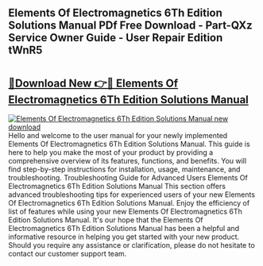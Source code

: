 ## Elements Of Electromagnetics 6Th Edition Solutions Manual PDf Free Download - Part-QXz Service Owner Guide - User Repair Edition tWnR5

# <h2><a href="http://bc72725.oget.top/?id=Elements+Of+Electromagnetics+6Th+Edition+Solutions+Manual">🔗Download New 👉🔴 Elements Of Electromagnetics 6Th Edition Solutions Manual</a></h2>

[![Elements Of Electromagnetics 6Th Edition Solutions Manual new download](https://i.imgur.com/5g1atiW.png)](http://bc72725.oget.top/?id=Elements+Of+Electromagnetics+6Th+Edition+Solutions+Manual)
Hello and welcome to the user manual for your newly implemented Elements Of Electromagnetics 6Th Edition Solutions Manual. This guide is here to help you make the most of your product by providing a comprehensive overview of its features, functions, and benefits. You will find step-by-step instructions for installation, usage, maintenance, and troubleshooting. Troubleshooting Guide for Advanced Users Elements Of Electromagnetics 6Th Edition Solutions Manual This section offers advanced troubleshooting tips for experienced users of your new Elements Of Electromagnetics 6Th Edition Solutions Manual. Enjoy the efficiency of list of features while using your new Elements Of Electromagnetics 6Th Edition Solutions Manual. It's our hope that the Elements Of Electromagnetics 6Th Edition Solutions Manual has been a helpful and informative resource in helping you get started with your new product. Should you require any assistance or clarification, please do not hesitate to contact our customer support team.

